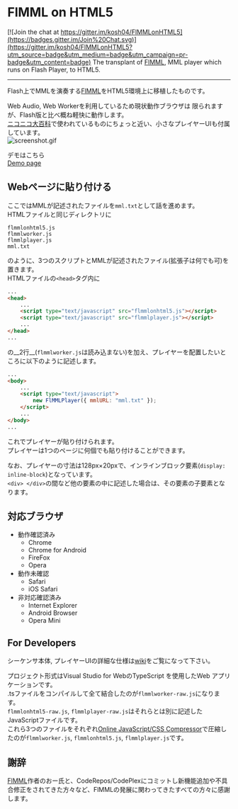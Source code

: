# FlMML on HTML5

[![Join the chat at https://gitter.im/kosh04/FlMMLonHTML5](https://badges.gitter.im/Join%20Chat.svg)](https://gitter.im/kosh04/FlMMLonHTML5?utm_source=badge&utm_medium=badge&utm_campaign=pr-badge&utm_content=badge)
The transplant of [FlMML](https://flmml.codeplex.com/), MML player which runs on Flash Player, to HTML5\.

---
Flash上でMMLを演奏する[FlMML](https://flmml.codeplex.com/)をHTML5環境上に移植したものです。

Web Audio, Web Workerを利用しているため現状動作ブラウザは 限られますが、Flash版と比べ概ね軽快に動作します。  
[ニコニコ大百科](http://dic.nicovideo.jp/)で使われているものにちょっと近い、小さなプレイヤーUIも付属しています。  
![screenshot.gif](http://carborane3.github.io/FlMMLonHTML5/screenshot.gif "Screen Shot")

デモはこちら  
[Demo page](http://carborane3.github.io/FlMMLonHTML5/)

## Webページに貼り付ける
ここではMMLが記述されたファイルを`mml.txt`として話を進めます。  
HTMLファイルと同じディレクトリに
```
flmmlonhtml5.js
flmmlworker.js
flmmlplayer.js
mml.txt
```
のように、3つのスクリプトとMMLが記述されたファイル\(拡張子は何でも可\)を置きます。  
HTMLファイルの`<head>`タグ内に
```html
...
<head>
    ...
    <script type="text/javascript" src="flmmlonhtml5.js"></script>
    <script type="text/javascript" src="flmmlplayer.js"></script>
    ...
</head>
...
```
の__2行__\(`flmmlworker.js`は読み込まない\)を加え、プレイヤーを配置したいところに以下のように記述します。
```html
...
<body>
    ...
    <script type="text/javascript">
        new FlMMLPlayer({ mmlURL: "mml.txt" });
    </script>
    ...
</body>
...
```
これでプレイヤーが貼り付けられます。  
プレイヤーは1つのページに何個でも貼り付けることができます。

なお、プレイヤーの寸法は128px×20pxで、インラインブロック要素\(`display: inline-block`\)となっています。  
`<div> </div>`の間など他の要素の中に記述した場合は、その要素の子要素となります。

## 対応ブラウザ
* 動作確認済み
    * Chrome
    * Chrome for Android
    * FireFox
    * Opera
* 動作未確認
    * Safari
    * iOS Safari
* 非対応確認済み
    * Internet Explorer
    * Android Browser
    * Opera Mini

## For Developers
シーケンサ本体, プレイヤーUIの詳細な仕様は[wiki](https://github.com/carborane3/FlMMLonHTML5/wiki)をご覧になって下さい。

プロジェクト形式はVisual Studio for WebのTypeScript を使用したWeb アプリケーションです。  
\.tsファイルをコンパイルして全て結合したのが`flmmlworker-raw.js`になります。  
`flmmlonhtml5-raw.js`, `flmmlplayer-raw.js`はそれらとは別に記述したJavaScriptファイルです。  
これら3つのファイルをそれぞれ[Online JavaScript/CSS Compressor](http://refresh-sf.com/)で圧縮したのが`flmmlworker.js`, `flmmlonhtml5.js`, `flmmlplayer.js`です。

## 謝辞
[FlMML](https://flmml.codeplex.com/)作者のおー氏と、CodeRepos/CodePlexにコミットし新機能追加や不具合修正をされてきた方々など、FlMMLの発展に関わってきたすべての方々に感謝します。

